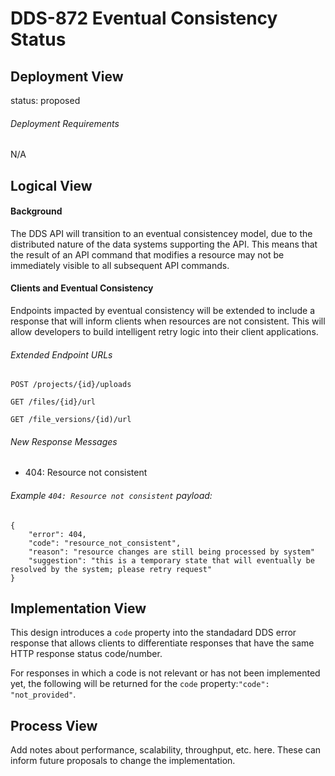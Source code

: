 # DDS-872 Eventual Consistency Status

## Deployment View

status: proposed

###### Deployment Requirements

N/A

## Logical View

#### Background 

The DDS API will transition to an eventual consistencey model, due to the distributed nature of the data systems supporting the API. This means that the result of an API command that modifies a resource may not be immediately visible to all subsequent API commands. 

#### Clients and Eventual Consistency

Endpoints impacted by eventual consistency will be extended to include a response that will inform clients when resources are not consistent.  This will allow developers to build intelligent retry logic into their client applications.

###### Extended Endpoint URLs
 `POST /projects/{id}/uploads`
 
 `GET /files/{id}/url`
 
 `GET /file_versions/{id)/url`

###### New Response Messages
* 404: Resource not consistent

###### Example `404: Resource not consistent` payload:

```
{ 
	"error": 404,
	"code": "resource_not_consistent",
	"reason": "resource changes are still being processed by system"
	"suggestion": "this is a temporary state that will eventually be resolved by the system; please retry request"
}
```
 
## Implementation View

This design introduces a `code` property into the standadard DDS error response that allows clients to differentiate responses that have the same HTTP response status code/number.

For responses in which a code is not relevant or has not been implemented yet, the following will be returned for the `code` property:`"code": "not_provided"`.

## Process View

Add notes about performance, scalability, throughput, etc. here. These can inform future proposals to change the implementation.